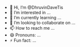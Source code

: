 - 👋 Hi, I’m @DhruvinDaveTis
- 👀 I’m interested in ...
- 🌱 I’m currently learning ...
- 💞️ I’m looking to collaborate on ...
- 📫 How to reach me ...
- 😄 Pronouns: ...
- ⚡ Fun fact: ...

<!---
DhruvinDaveTis/DhruvinDaveTis is a ✨ special ✨ repository because its `README.md` (this file) appears on your GitHub profile.
You can click the Preview link to take a look at your changes.
--->
